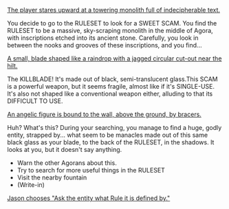 [The player stares upward at a towering monolith full of indecipherable text.](../images/update2a.png)


You decide to go to the RULESET to look for a SWEET SCAM. You find the
RULESET to be a massive, sky-scraping monolith in the middle of Agora, with
inscriptions etched into its ancient stone. Carefully, you look in between
the nooks and grooves of these inscriptions, and you find...

[A small, blade shaped like a raindrop with a jagged circular cut-out near the hilt.](../images/update2b.png)

The KILLBLADE! It's made out of black, semi-translucent glass.This SCAM is
a powerful weapon, but it seems fragile, almost like if it's SINGLE-USE.
It's also not shaped like a conventional weapon either, alluding to that
its DIFFICULT TO USE.

[An angelic figure is bound to the wall, above the ground, by bracers.](../images/update2c.png)

Huh? What's this? During your searching, you manage to find a huge, godly
entity, strapped by... what seem to be manacles made out of this same black
glass as your blade, to the back of the RULESET, in the shadows. It looks
at you, but it doesn't say anything.

- Warn the other Agorans about this.
- Try to search for more useful things in the RULESET
- Visit the nearby fountain
- (Write-in)

[Jason chooses "Ask the entity what Rule it is defined
by."](update3.md)
